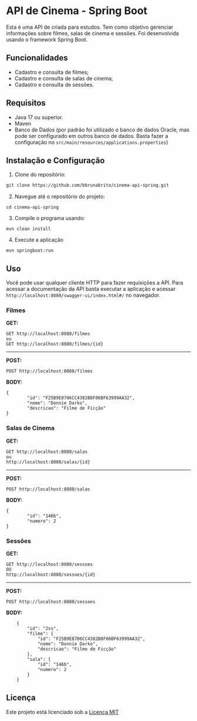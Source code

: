 # API de Cinema - Spring Boot

Esta é uma API de criada para estudos. Tem como objetivo gerenciar informações sobre filmes, salas de cinema e sessões.
Foi desenvolvida usando o framework Spring Boot.

## Funcionalidades

- Cadastro e consulta de filmes;
- Cadastro e consulta de salas de cinema;
- Cadastro e consulta de sessões.

## Requisitos

- Java 17 ou superior.
- Maven
- Banco de Dados (por padrão foi utilizado o banco de dados Oracle, mas pode
  ser configurado em outros banco de dados. Basta fazer a configuração no `src/main/resources/applications.properties`)

## Instalação e Configuração

1. Clone do repositório:

```apache
git clone https://github.com/bbrunabrito/cinema-api-spring.git
```

2. Navegue até o repositório do projeto:

```
cd cinema-api-spring
```

3. Compile o programa usando:

```
mvn clean install
```

4. Execute a aplicação

```
mvn springboot:run
```

## Uso

Você pode usar qualquer cliente HTTP para fazer requisições a API. Para acessar a documentação da API basta executar a aplicação e acessar `http://localhost:8080/swagger-ui/index.html#/` no navegador.

### Filmes

**GET:**

```
GET http://localhost:8080/filmes
ou
GET http://localhost:8080/filmes/{id}
```

---

**POST:**

```
POST http://localhost:8080/filmes
```

**BODY:**

```
{
        "id": "F25B9E8706CC4382B8F06BF63999AA32",
        "nome": "Donnie Darko",
        "descricao": "Filme de Ficção"
}
```

### Salas de Cinema

**GET:**

```
GET http://localhost:8080/salas
ou
http://localhost:8080/salas/{id}
```

---

**POST:**

```
POST http://localhost:8080/salas
```

**BODY:**

```
{
        "id": "146b",
        "numero": 2
}
```

### Sessões

**GET:**

```
GET http://localhost:8080/sessoes
OU
http://localhost:8080/sessoes/{id}
```

---

**POST:**

```
POST http://localhost:8080/sessoes
```

**BODY:**

```
    {
        "id": "2ss",
        "filme": {
            "id": "F25B9E8706CC4382B8F06BF63999AA32",
            "nome": "Donnie Darko",
            "descricao": "Filme de Ficção"
        },
        "sala": {
            "id": "146b",
            "numero": 2
        }
    }
```

## Licença

Este projeto está licenciado sob a [Licença MIT](LICENSE)
